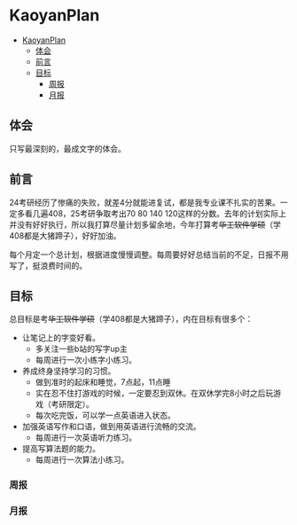 # KaoyanPlan

- [KaoyanPlan](#kaoyanplan)
  - [体会](#体会)
  - [前言](#前言)
  - [目标](#目标)
    - [周报](#周报)
    - [月报](#月报)

## 体会
只写最深刻的，最成文字的体会。

## 前言
24考研经历了惨痛的失败，就差4分就能进复试，都是我专业课不扎实的苦果。一定多看几遍408，25考研争取考出70 80 140 120这样的分数。去年的计划实际上并没有好好执行，所以我打算尽量计划多留余地，今年打算考~~华工软件学硕~~（学408都是大猪蹄子），好好加油。

每个月定一个总计划，根据进度慢慢调整。每周要好好总结当前的不足，日报不用写了，挺浪费时间的。

## 目标
总目标是考~~华工软件学硕~~（学408都是大猪蹄子），内在目标有很多个：
- 让笔记上的字变好看。 
    - 多关注一些b站的写字up主
    - 每周进行一次小练字小练习。
- 养成终身坚持学习的习惯。
    - 做到准时的起床和睡觉，7点起，11点睡
    - 实在忍不住打游戏的时候，一定要忍到双休。在双休学完8小时之后玩游戏（考研限定）。
    - 每次吃完饭，可以学一点英语进入状态。
- 加强英语写作和口语，做到用英语进行流畅的交流。    
    - 每周进行一次英语听力练习。
- 提高写算法题的能力。
    - 每周进行一次算法小练习。   

### 周报

### 月报



